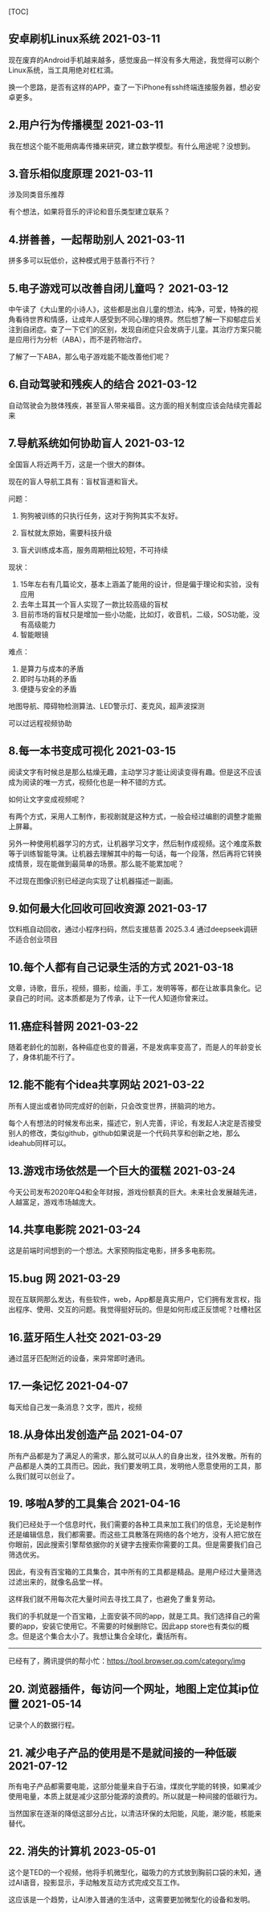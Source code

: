 [TOC]

## 安卓刷机Linux系统 2021-03-11

现在废弃的Android手机越来越多，感觉废品一样没有多大用途，我觉得可以刷个Linux系统，当工具用绝对杠杠滴。

换一个思路，是否有这样的APP，查了一下iPhone有ssh终端连接服务器，想必安卓更多。



## 2.用户行为传播模型 2021-03-11

我在想这个能不能用病毒传播来研究，建立数学模型。有什么用途呢？没想到。



## 3.音乐相似度原理 2021-03-11

涉及同类音乐推荐

有个想法，如果将音乐的评论和音乐类型建立联系？



## 4.拼善善，一起帮助别人 2021-03-11

拼多多可以玩低价，这种模式用于慈善行不行？



## 5.电子游戏可以改善自闭儿童吗？ 2021-03-12

中午读了《大山里的小诗人》，这些都是出自儿童的想法，纯净，可爱，特殊的视角看待世界和情感，让成年人感受到不同心理的境界。然后想了解一下抑郁症后关注到自闭症。查了一下它们的区别，发现自闭症只会发病于儿童。其治疗方案只能是应用行为分析（ABA），而不是药物治疗。

了解了一下ABA，那么电子游戏能不能改善他们呢？



## 6.自动驾驶和残疾人的结合 2021-03-12

自动驾驶会为肢体残疾，甚至盲人带来福音。这方面的相关制度应该会陆续完善起来



## 7.导航系统如何协助盲人 2021-03-12

全国盲人将近两千万，这是一个很大的群体。

现在的盲人导航工具有：盲杖盲道和盲犬。

问题：

1. 狗狗被训练的只执行任务，这对于狗狗其实不友好。

2. 盲杖就太原始，需要科技升级

3. 盲犬训练成本高，服务周期相比较短，不可持续

   

现状：

1. 15年左右有几篇论文，基本上涵盖了能用的设计，但是偏于理论和实验，没有应用
2. 去年土耳其一个盲人实现了一款比较高级的盲杖
3. 目前市场的盲杖只是增加一些小功能，比如灯，收音机，二级，SOS功能，没有高级能力
4. 智能眼镜



难点：

1. 是算力与成本的矛盾
2. 即时与功耗的矛盾
3. 便捷与安全的矛盾



地图导航、障碍物检测算法、LED警示灯、麦克风，超声波探测



可以过远程视频协助



## 8.每一本书变成可视化 2021-03-15

阅读文字有时候总是那么枯燥无趣，主动学习才能让阅读变得有趣。但是这不应该成为阅读的唯一方式，视频化也是一种不错的方式。

如何让文字变成视频呢？

有两个方式，采用人工制作，影视剧就是这种方式，一般会经过编剧的调整才能搬上屏幕。

另外一种使用机器学习的方式，让机器学习文字，然后制作成视频。这个难度系数等于训练智能导演。让机器去理解其中的每一句话，每一个段落，然后再将它转换成情景，现在能做到最简单的场景。那么能不能累加呢？

不过现在图像识别已经逆向实现了让机器描述一副画。



## 9.如何最大化回收可回收资源 2021-03-17

饮料瓶自动回收，通过小程序扫码，然后支援慈善
2025.3.4 通过deepseek调研不适合创业项目



## 10.每个人都有自己记录生活的方式 2021-03-18

文章，诗歌，音乐，视频，摄影，绘画，手工，发明等等，都在让故事具象化。记录自己的时间。这本质都是为了传承，让下一代人知道你曾来过。



## 11.癌症科普网 2021-03-22

随着老龄化的加剧，各种癌症也变的普遍，不是发病率变高了，而是人的年龄变长了，身体机能不行了。



## 12.能不能有个idea共享网站 2021-03-22

所有人提出或者协同完成好的创新，只会改变世界，拼脑洞的地方。

每个人有想法的时候发布出来，描述它，别人完善，评论，有发起人决定是否接受别人的修改，类似github，github如果说是一个代码共享和创新之地，那么ideahub同样可以。



## 13.游戏市场依然是一个巨大的蛋糕 2021-03-24

今天公司发布2020年Q4和全年财报，游戏份额真的巨大。未来社会发展越先进，人越富足，游戏市场越庞大。



## 14.共享电影院 2021-03-24

这是前端时间想到的一个想法。大家预购指定电影，拼多多电影院。



## 15.bug 网 2021-03-29

现在互联网那么发达，有些软件，web，App都是真实用户，它们拥有发言权，指出程序、使用、交互的问题。我觉得挺好玩的。但是如何形成正反馈呢？吐槽社区



## 16.蓝牙陌生人社交 2021-03-29

通过蓝牙匹配附近的设备，来异常即时通讯。



## 17.一条记忆 2021-04-07

每天给自己发一条消息？文字，图片，视频



## 18.从身体出发创造产品 2021-04-07

所有产品都是为了满足人的需求，那么就可以从人的自身出发，往外发散。所有的产品都是人类的工具而已。因此，我们要发明工具，发明他人愿意使用的工具，那么我们就可以创业了。



## 19. 哆啦A梦的工具集合 2021-04-16

我们已经处于一个信息时代，我们需要的各种工具来加工我们的信息，无论是制作还是编辑信息，我们都需要。而这些工具散落在网络的各个地方，没有人把它放在你眼前，因此搜索引擎帮依据你的关键字去搜索你需要的工具。但是需要我们自己筛选优劣。

因此，有没有百宝箱的工具集合，其中所有的工具都是精品。是用户经过大量筛选过滤出来的，就像名品堂一样。

这样我们就不用每次花大量时间去寻找工具了，也避免了重复劳动。

我们的手机就是一个百宝箱，上面安装不同的app，就是工具。我们选择自己的需要的app，安装它使用它。不需要的时候删除它。因此app store也有类似的概念。但是这个集合太小了。我想让集合全球化，囊括所有。

---
已经有了，腾讯提供的帮小忙：https://tool.browser.qq.com/category/img 

## 20. 浏览器插件，每访问一个网址，地图上定位其ip位置 2021-05-14
记录个人的数据行程。

## 21. 减少电子产品的使用是不是就间接的一种低碳 2021-07-12
所有电子产品都需要电能，这部分能量来自于石油，煤炭化学能的转换，如果减少使用电量，本质上就是减少这部分能源的浪费的。所以就是一种间接的低碳行为。

当然国家在逐渐的降低这部分占比，以清洁环保的太阳能，风能，潮汐能，核能来替代。

## 22. 消失的计算机 2023-05-01
这个是TED的一个视频，他将手机微型化，磁吸力的方式放到胸前口袋的未知，通过AI语音，投影显示，手动触发互动方式完成交互工作。

这应该是一个趋势，让AI渗入普通的生活中，这需要更加微型化的设备和发明。


